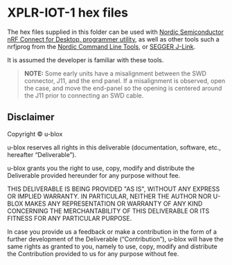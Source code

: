 # XPLR-IOT-1 hex files

The hex files supplied in this folder can be used with [Nordic Semiconductor nRF Connect for Desktop, programmer utility](https://www.nordicsemi.com/Products/Development-tools/nrf-connect-for-desktop/), as well as other tools such a nrfjprog from the [Nordic Command Line Tools](https://www.nordicsemi.com/Products/Development-tools/nRF-Command-Line-Tools), or [SEGGER J-Link](https://www.segger.com/downloads/jlink/).

It is assumed the developer is familiar with these tools.

> **NOTE:** Some early units have a misalignment between the SWD connector, J11, and the end panel. If a misalignment is observed, open the case, and move the end-panel so the opening is centered around the J11 prior to connecting an SWD cable.

## Disclaimer
Copyright &copy; u-blox 

u-blox reserves all rights in this deliverable (documentation, software, etc.,
hereafter “Deliverable”). 

u-blox grants you the right to use, copy, modify and distribute the
Deliverable provided hereunder for any purpose without fee.

THIS DELIVERABLE IS BEING PROVIDED "AS IS", WITHOUT ANY EXPRESS OR IMPLIED
WARRANTY. IN PARTICULAR, NEITHER THE AUTHOR NOR U-BLOX MAKES ANY
REPRESENTATION OR WARRANTY OF ANY KIND CONCERNING THE MERCHANTABILITY OF THIS
DELIVERABLE OR ITS FITNESS FOR ANY PARTICULAR PURPOSE.

In case you provide us a feedback or make a contribution in the form of a
further development of the Deliverable (“Contribution”), u-blox will have the
same rights as granted to you, namely to use, copy, modify and distribute the
Contribution provided to us for any purpose without fee.
